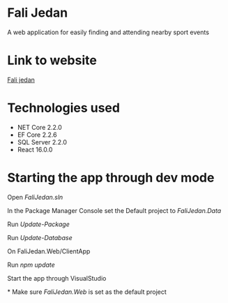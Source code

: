# Fali Jedan

A web application for easily finding and attending nearby sport events

# Link to website

[Fali jedan](https://falijedanweb.azurewebsites.net/)

# Technologies used

- NET Core 2.2.0
- EF Core 2.2.6
- SQL Server 2.2.0
- React 16.0.0

# Starting the app through dev mode

Open _FaliJedan.sln_

In the Package Manager Console set the Default project to _FaliJedan.Data_

Run _Update-Package_

Run _Update-Database_

On FaliJedan.Web/ClientApp

Run _npm update_

Start the app through VisualStudio

\* Make sure _FaliJedan.Web_ is set as the default project
